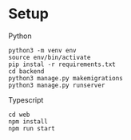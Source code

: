 # Setup

Python

```
python3 -m venv env
source env/bin/activate
pip instal -r requirements.txt
cd backend
python3 manage.py makemigrations
python3 manage.py runserver
```

Typescript

```
cd web
npm install
npm run start
```
